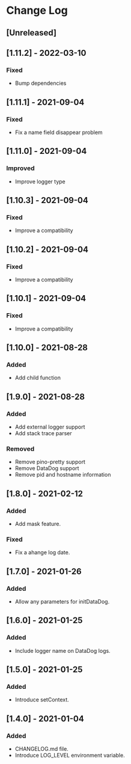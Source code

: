 # Change Log

## [Unreleased]

## [1.11.2] - 2022-03-10

### Fixed

- Bump dependencies

## [1.11.1] - 2021-09-04

### Fixed

- Fix a name field disappear problem

## [1.11.0] - 2021-09-04

### Improved

- Improve logger type

## [1.10.3] - 2021-09-04

### Fixed

- Improve a compatibility

## [1.10.2] - 2021-09-04

### Fixed

- Improve a compatibility

## [1.10.1] - 2021-09-04

### Fixed

- Improve a compatibility

## [1.10.0] - 2021-08-28

### Added

- Add child function

## [1.9.0] - 2021-08-28

### Added

- Add external logger support
- Add stack trace parser

### Removed

- Remove pino-pretty support
- Remove DataDog support
- Remove pid and hostname information

## [1.8.0] - 2021-02-12

### Added

- Add mask feature.

### Fixed

- Fix a ahange log date.

## [1.7.0] - 2021-01-26

### Added

- Allow any parameters for initDataDog.

## [1.6.0] - 2021-01-25

### Added

- Include logger name on DataDog logs.

## [1.5.0] - 2021-01-25

### Added

- Introduce setContext.

## [1.4.0] - 2021-01-04

### Added

- CHANGELOG.md file.
- Introduce LOG_LEVEL environment variable.
